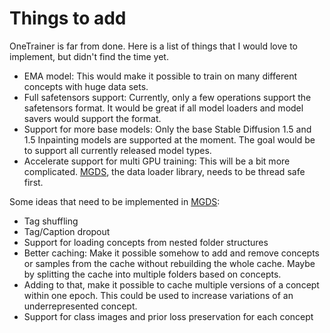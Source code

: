 # Things to add

OneTrainer is far from done. Here is a list of things that I would love to implement, but didn't find the time yet.

- EMA model: This would make it possible to train on many different concepts with huge data sets.
- Full safetensors support: Currently, only a few operations support the safetensors format. It would be great if all
  model loaders and model savers would support the format.
- Support for more base models: Only the base Stable Diffusion 1.5 and 1.5 Inpainting models are supported at the
  moment. The goal would be to support all currently released model types.
- Accelerate support for multi GPU training: This will be a bit more complicated.
  [MGDS](https://github.com/Nerogar/MGDS), the data loader library, needs to be thread safe first.

Some ideas that need to be implemented in [MGDS](https://github.com/Nerogar/MGDS):

- Tag shuffling
- Tag/Caption dropout
- Support for loading concepts from nested folder structures
- Better caching: Make it possible somehow to add and remove concepts or samples from the cache without rebuilding the
  whole cache. Maybe by splitting the cache into multiple folders based on concepts.
- Adding to that, make it possible to cache multiple versions of a concept within one epoch. This could be used to
  increase variations of an underrepresented concept.
- Support for class images and prior loss preservation for each concept
